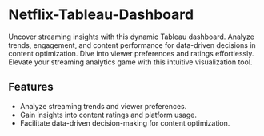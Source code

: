 # Netflix-Tableau-Dashboard
Uncover streaming insights with this dynamic Tableau dashboard. Analyze trends, engagement, and content performance for data-driven decisions in content optimization. Dive into viewer preferences and ratings effortlessly. Elevate your streaming analytics game with this intuitive visualization tool.

## Features

- Analyze streaming trends and viewer preferences.
- Gain insights into content ratings and platform usage.
- Facilitate data-driven decision-making for content optimization.

